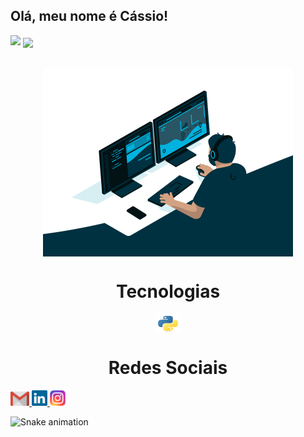 ## Olá, meu nome é Cássio!

<div>  
  <img  height="250em" src="https://github-readme-stats.vercel.app/api?username=cassioestevao&show_icons=true&theme=dark&include_all_commits=true&count_private=true"/>
  <img align="center" height="280em" src="https://github-readme-stats.vercel.app/api/top-langs/?username=cassioestevao&layout=compact&langs_count=16&theme=dark"/>
</div>
<br>

<div  align="center"> 
  <div style="display: inline_block"><br>
    <img align="center" height="300" alt="coding-time" src="code.gif">
       </div>
  <p>
  </p>
<h1 align="center">Tecnologias </h1>
    <img align="center" height="30" width="40" alt="python-icon"               src="https://raw.githubusercontent.com/devicons/devicon/master/icons/python/python-original.svg">

   </div>
    
  
  <h1 align="center">Redes Sociais</h1>
    <a href = "mailto: cassioestevaops@gmail.com">
      <img width="30" src="gmail.svg">
    </a>
    <a href = "https://www.linkedin.com/in/cassioestevao">
      <img width="25" src="linkedin.svg">
    </a>
    <a href = "https://www.instagram.com/cassioestevao">
      <img width="25" src="instagram.png">
    </a>
</div>
  
![Snake animation](https://github.com/LuigiGF/LuigiGF/blob/output/github-contribution-grid-snake.svg)
